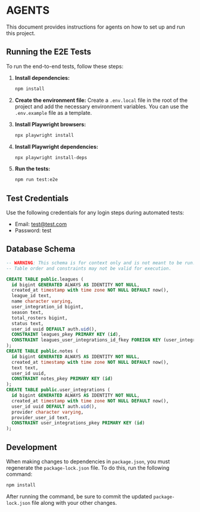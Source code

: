 # AGENTS

This document provides instructions for agents on how to set up and run this project.

## Running the E2E Tests

To run the end-to-end tests, follow these steps:

1.  **Install dependencies:**
    ```bash
    npm install
    ```

2.  **Create the environment file:**
    Create a `.env.local` file in the root of the project and add the necessary environment variables. You can use the `.env.example` file as a template.

3.  **Install Playwright browsers:**
    ```bash
    npx playwright install
    ```

4.  **Install Playwright dependencies:**
    ```bash
    npx playwright install-deps
    ```

5.  **Run the tests:**
    ```bash
    npm run test:e2e
    ```

## Test Credentials
Use the following credentials for any login steps during automated tests:

- Email: test@test.com
- Password: test

## Database Schema

```sql
-- WARNING: This schema is for context only and is not meant to be run.
-- Table order and constraints may not be valid for execution.

CREATE TABLE public.leagues (
  id bigint GENERATED ALWAYS AS IDENTITY NOT NULL,
  created_at timestamp with time zone NOT NULL DEFAULT now(),
  league_id text,
  name character varying,
  user_integration_id bigint,
  season text,
  total_rosters bigint,
  status text,
  user_id uuid DEFAULT auth.uid(),
  CONSTRAINT leagues_pkey PRIMARY KEY (id),
  CONSTRAINT leagues_user_integrations_id_fkey FOREIGN KEY (user_integration_id) REFERENCES public.user_integrations(id)
);
CREATE TABLE public.notes (
  id bigint GENERATED ALWAYS AS IDENTITY NOT NULL,
  created_at timestamp with time zone NOT NULL DEFAULT now(),
  text text,
  user_id uuid,
  CONSTRAINT notes_pkey PRIMARY KEY (id)
);
CREATE TABLE public.user_integrations (
  id bigint GENERATED ALWAYS AS IDENTITY NOT NULL,
  created_at timestamp with time zone NOT NULL DEFAULT now(),
  user_id uuid DEFAULT auth.uid(),
  provider character varying,
  provider_user_id text,
  CONSTRAINT user_integrations_pkey PRIMARY KEY (id)
);
```

## Development

When making changes to dependencies in `package.json`, you must regenerate the `package-lock.json` file. To do this, run the following command:

```bash
npm install
```

After running the command, be sure to commit the updated `package-lock.json` file along with your other changes.
